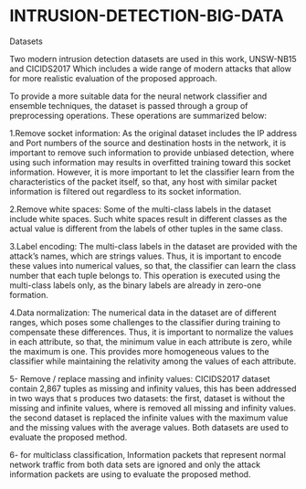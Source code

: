 # INTRUSION-DETECTION-BIG-DATA

Datasets 

Two modern intrusion detection datasets are used in this work, UNSW-NB15 and CICIDS2017 Which includes a wide range of modern attacks that allow for more realistic evaluation of the proposed approach.

To provide a more suitable data for the neural network classifier and ensemble techniques, the dataset is passed through a group of preprocessing operations. These operations are summarized below:

1.Remove socket information: As the original dataset includes the IP address and Port numbers of the source and destination hosts in the network, it is important to remove such information to provide unbiased detection, where using such information may results in overfitted training toward this socket information. However, it is more important to let the classifier learn from the characteristics of the packet itself, so that, any host with similar packet information is filtered out regardless to its socket information.

2.Remove white spaces: Some of the multi-class labels in the dataset include white spaces. Such white spaces result in different classes as the actual value is different from the labels of other tuples in the same class. 

3.Label encoding: The multi-class labels in the dataset are provided with the attack’s names, which are strings values. Thus, it is important to encode these values into numerical values, so that, the classifier can learn the class number that each tuple belongs to. This operation is executed using the multi-class labels only, as the binary labels are already in zero-one formation.

4.Data normalization: The numerical data in the dataset are of different ranges, which poses some challenges to the classifier during training to compensate these differences. Thus, it is important to normalize the values in each attribute, so that, the minimum value in each attribute is zero, while the maximum is one. This provides more homogeneous values to the classifier while maintaining the relativity among the values of each attribute.

5- Remove / replace massing and infinity values: CICIDS2017 dataset contain 2,867 tuples as missing and infinity values, this has been addressed in two ways that s produces two datasets: the first, dataset is without the missing and infinite values, where is removed all missing and infinity values. the second dataset is replaced the infinite values with the maximum value and the missing values with the average values. Both datasets are used to evaluate the proposed method.

6- for multiclass classification, Information packets that represent normal network traffic from both data sets are ignored and only the attack information packets are using to evaluate the proposed method. 

